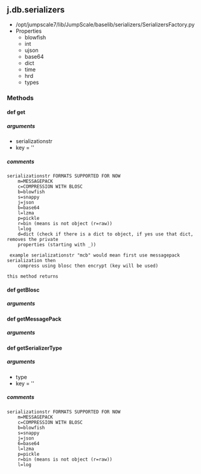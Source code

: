 <!-- toc -->
## j.db.serializers

- /opt/jumpscale7/lib/JumpScale/baselib/serializers/SerializersFactory.py
- Properties
    - blowfish
    - int
    - ujson
    - base64
    - dict
    - time
    - hrd
    - types

### Methods

#### def get 

##### arguments

- serializationstr
- key = ''

##### comments

```
serializationstr FORMATS SUPPORTED FOR NOW
    m=MESSAGEPACK
    c=COMPRESSION WITH BLOSC
    b=blowfish
    s=snappy
    j=json
    b=base64
    l=lzma
    p=pickle
    r=bin (means is not object (r=raw))
    l=log
    d=dict (check if there is a dict to object, if yes use that dict, removes the private
    properties (starting with _))

 example serializationstr "mcb" would mean first use messagepack serialization then
    compress using blosc then encrypt (key will be used)

this method returns

```

#### def getBlosc 

##### arguments

#### def getMessagePack 

##### arguments

#### def getSerializerType 

##### arguments

- type
- key = ''

##### comments

```
serializationstr FORMATS SUPPORTED FOR NOW
    m=MESSAGEPACK
    c=COMPRESSION WITH BLOSC
    b=blowfish
    s=snappy
    j=json
    6=base64
    l=lzma
    p=pickle
    r=bin (means is not object (r=raw))
    l=log

```

